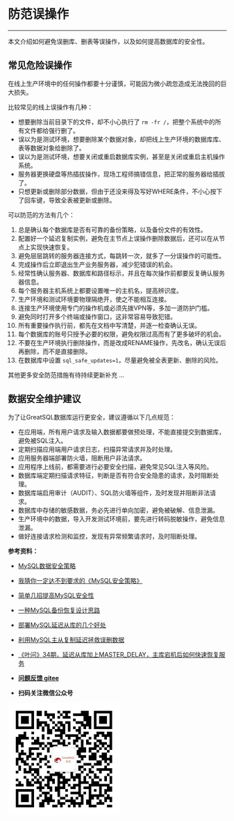 # 防范误操作
---

本文介绍如何避免误删库、删表等误操作，以及如何提高数据库的安全性。

##  常见危险误操作
在线上生产环境中的任何操作都要十分谨慎，可能因为微小疏忽造成无法挽回的巨大损失。

比较常见的线上误操作有几种：
- 想要删除当前目录下的文件，却不小心执行了 `rm -fr /`，把整个系统中的所有文件都给强行删了。 
- 误以为是测试环境，想要删除某个数据对象，却把线上生产环境的数据库库、表等数据对象给删除了。
- 误以为是测试环境，想要关闭或重启数据库实例，甚至是关闭或重启主机操作系统。
- 服务器更换硬盘等热插拔操作，现场工程师搞错信息，把正常的服务器给插拔了。
- 只想更新或删除部分数据，但由于还没来得及写好WHERE条件，不小心按下了回车键，导致全表被更新或删除。

可以防范的方法有几个：
1. 总是确认每个数据库是否有可靠的备份策略，以及备份文件的有效性。
1. 配置好一个延迟复制实例，避免在主节点上误操作删除数据后，还可以在从节点上实现快速恢复。
1. 避免层层跳转的服务器连接方式，每跳转一次，就多了一分误操作的可能性。
1. 完成操作后立即退出生产业务服务器，减少犯错误的机会。
1. 经常性确认服务器、数据库和路径标示，并且在每次操作前都要反复确认服务器信息。
1. 每个服务器主机系统上都要设置唯一的主机名，提高辨识度。
1. 生产环境和测试环境要物理隔绝开，使之不能相互连接。
1. 连接生产环境使用专门的操作机或必须先拨VPN等，多加一道防护门槛。
1. 避免同时打开多个终端或操作窗口，这非常容易导致犯错。
1. 所有重要操作执行前，都先在文档中写清楚，并逐一检查确认无误。
1. 每个数据库的账号只授予必要的权限，避免权限过高而有了更多破坏的机会。
1. 不要在生产环境执行删除操作，而是改成RENAME操作，先改名，确认无误后再删除，而不是直接删除。
1. 在数据库中设置 `sql_safe_updates=1`，尽量避免被全表更新、删除的风险。

其他更多安全防范措施有待持续更新补充 ...

##  数据安全维护建议

为了让GreatSQL数据库运行更安全，建议遵循以下几点规范：

- 在应用端，所有用户请求及输入数据都要做预处理，不能直接提交到数据库，避免被SQL注入。
- 定期扫描应用端用户请求日志，扫描异常请求并及时处理。
- 应用服务器端部署防火墙，阻断用户非法请求。
- 应用程序上线前，都需要进行必要安全扫描，避免常见SQL注入等风险。
- 数据库端定期扫描请求特征，判断是否有符合安全隐患的请求，及时阻断处理。
- 数据库端启用审计（AUDIT）、SQL防火墙等组件，及时发现并阻断非法请求。
- 数据库中存储的敏感数据，务必先进行单向加密，避免被破解、信息泄漏。
- 生产环境中的数据，导入开发测试环境前，要先进行转码脱敏操作，避免信息泄漏。
- 做好连接请求检测和监控，发现有异常频繁请求时，及时阻断处理。


**参考资料：**
- [MySQL数据安全策略](https://mp.weixin.qq.com/s/E1TcnHXf0E-mowiQ-JcdqQ)
- [我猜你一定达不到要求的《MySQL安全策略》](https://mp.weixin.qq.com/s/TKqG5eQ4gSwNn6M5UaKaRw)
- [简单几招提高MySQL安全性](https://mp.weixin.qq.com/s/UrTXWtPMl8UQFDp-BHKsQw)
- [一种MySQL备份恢复设计思路](https://mp.weixin.qq.com/s/EThZLUV8AediGkRzYZPGjQ)
- [部署MySQL延迟从库的几个好处](https://mp.weixin.qq.com/s/HSjbrZx5fNMbzxhDc4u6cQ)
- [利用MySQL主从复制延迟拯救误删数据](https://mp.weixin.qq.com/s/UhmlZMPDn9k5LmFnEm1glQ)
- [《叶问》34期，延迟从库加上MASTER_DELAY，主库宕机后如何快速恢复服务](https://mp.weixin.qq.com/s/7ejpu9ysQhbYB2j_4-WtRQ)


- **[问题反馈 gitee](https://gitee.com/GreatSQL/GreatSQL-Manual/issues)**

- **扫码关注微信公众号**

![greatsql-wx](../greatsql-wx.jpg)
